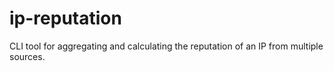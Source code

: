 # ip-reputation
CLI tool for aggregating and calculating the reputation of an IP from multiple sources.
